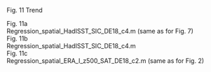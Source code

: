 Fig. 11  Trend <br/>

Fig. 11a <br/>
Regression_spatial_HadISST_SIC_DE18_c4.m (same as for Fig. 7)<br/>
Fig. 11b <br/>
Regression_spatial_HadISST_SIC_DE18_c4.m <br/>
Fig. 11c <br/>
Regression_spatial_ERA_I_z500_SAT_DE18_c2.m (same as for Fig. 2)<br/>
